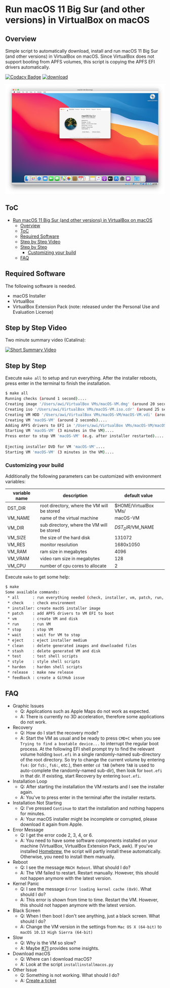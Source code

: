 # Run macOS 11 Big Sur (and other versions) in VirtualBox on macOS

## Overview

Simple script to automatically download, install and run macOS 11 Big Sur (and other versions) in VirtualBox on macOS. Since VirtualBox does not support booting from APFS volumes, this script is copying the APFS EFI drivers automatically.

[![Codacy Badge](https://api.codacy.com/project/badge/Grade/722e2f9736844387b611945fb430d195)](https://app.codacy.com/app/AlexanderWillner/runMacOSinVirtualBox?utm_source=github.com&utm_medium=referral&utm_content=AlexanderWillner/runMacOSinVirtualBox&utm_campaign=Badge_Grade_Dashboard) [![download](https://img.shields.io/github/downloads/AlexanderWillner/runMacOSinVirtualBox/total)](https://github.com/AlexanderWillner/runMacOSinVirtualBox/releases)

![macosBigSurBeta1](./img/macosBigSurBeta1.png)

## ToC

- [Run macOS 11 Big Sur (and other versions) in VirtualBox on macOS](#run-macos-11-big-sur-and-other-versions-in-virtualbox-on-macos)
  - [Overview](#overview)
  - [ToC](#toc)
  - [Required Software](#required-software)
  - [Step by Step Video](#step-by-step-video)
  - [Step by Step](#step-by-step)
    - [Customizing your build](#customizing-your-build)
  - [FAQ](#faq)

## Required Software

The following software is needed.

* macOS Installer
* VirtualBox
* VirtualBox Extension Pack (note: released under the Personal Use and Evaluation License)

## Step by Step Video

Two minute summary video (Catalina):

[![Short Summary Video](https://img.youtube.com/vi/WmETOgRuMx4/0.jpg)](https://youtu.be/WmETOgRuMx4)

## Step by Step

Execute ```make all``` to setup and run everything. After the installer reboots, press enter in the terminal to finish the installation.

```bash
$ make all
Running checks (around 1 second)....
Creating image '/Users/awi/VirtualBox VMs/macOS-VM.dmg' (around 20 seconds, version 14.2.2, will need sudo)....
Creating iso '/Users/awi/VirtualBox VMs/macOS-VM.iso.cdr' (around 25 seconds)....
Creating VM HDD '/Users/awi/VirtualBox VMs/macOS-VM/macOS-VM.vdi' (around 5 seconds)....
Creating VM 'macOS-VM' (around 2 seconds)....
Adding APFS drivers to EFI in '/Users/awi/VirtualBox VMs/macOS-VM/macOS-VM.vdi' (around 5 seconds)....
Starting VM 'macOS-VM' (3 minutes in the VM)....
Press enter to stop VM 'macOS-VM' (e.g. after installer restarted)....

Ejecting installer DVD for VM 'macOS-VM'....
Starting VM 'macOS-VM' (3 minutes in the VM)....
```

### Customizing your build

Additionally the following parameters can be customized with environment variables:

| variable name | description                                         | default value                |
|---------------|-----------------------------------------------------|------------------------------|
| DST_DIR       | root directory, where the VM will be stored         | $HOME/VirtualBox VMs/        |
| VM_NAME       | name of the virtual machine                         | macOS-VM                     |
| VM_DIR        | sub directory, where the VM will be stored          | $DST_DIR/$VM_NAME            |
| VM_SIZE       | the size of the hard disk                           | 131072                       |
| VM_RES        | monitor resolution                                  | 1680x1050                    |
| VM_RAM        | ram size in megabytes                               | 4096                         |
| VM_VRAM       | video ram size in megabytes                         | 128                          |
| VM_CPU        | number of cpu cores to allocate                     | 2                            |

Execute ```make``` to get some help:

```bash
$ make
Some available commands:
 * all      : run everything needed (check, installer, vm, patch, run, stop, eject)
 * check    : check environment
 * installer: create macOS installer image
 * patch    : add APFS drivers to VM EFI to boot
 * vm       : create VM and disk
 * run      : run VM
 * stop     : stop VM
 * wait     : wait for VM to stop
 * eject    : eject installer medium
 * clean    : delete generated images and downloaded files
 * stash    : delete generated VM and disk
 * test     : test shell scripts
 * style    : style shell scripts
 * harden   : harden shell scripts
 * release  : make new release
 * feedback : create a GitHub issue
```

## FAQ

* Graphic Issues
  * Q: Applications such as Apple Maps do not work as expected.
  * A: There is currently no 3D acceleration, therefore some applications do not work.
* Recovery
  * Q: How do I start the recovery mode?
  * A: Start the VM as usual and be ready to press ```CMD+C``` when you see ```Trying to find a bootable device...``` to interrupt the regular boot process. At the following EFI shell prompt try to find the relevant volume holding ```boot.efi``` in a single randomly-named sub-directory of the root directory. So try to change the current volume by entering ```fs4:``` (or ```fs5:```, ```fs6:```, etc.), then enter ```cd TAB``` (where ```TAB``` is used to auto-complete the randomly-named sub-dir), then look for ```boot.efi``` in that dir. If existing, start Recovery by entering ```boot.efi```.
* Installation Loop
  * Q: After starting the installation the VM restarts and I see the installer again.
  * A: You've to press enter in the terminal after the installer restarts.
* Installation Not Starting
  * Q: I've pressed ```Continue``` to start the installation and nothing happens for minutes.
  * A: Your macOS installer might be incomplete or corrupted, please download it again from Apple.
* Error Message
  * Q: I get the error code 2, 3, 4, or 6.
  * A: You need to have some software components installed on your machine (VirtualBox, VirtualBox Extension Pack, awk). If you've installed [Homebrew](https://brew.sh), the script will partly install these automatically. Otherwise, you need to install them manually.
* Reboot
  * Q: I see the message ```MACH Reboot```. What should I do?
  * A: The VM failed to restart. Restart manually. However, this should not happen anymore with the latest version.
* Kernel Panic
  * Q: I see the message ```Error loading kernel cache (0x9)```. What should I do?
  * A: This error is shown from time to time. Restart the VM. However, this should not happen anymore with the latest version.
* Black Screen
  * Q: When I then boot I don't see anything, just a black screen. What should I do?
  * A: Change the VM version in the settings from ```Mac OS X (64-bit)``` to ```macOS 10.13 High Sierra (64-bit)```
* Slow
  * Q: Why is the VM so slow?
  * A: Maybe [#71](https://github.com/AlexanderWillner/runMacOSinVirtualBox/issues/71) provides some insights.
* Download macOS
  * Q: Where can I download macOS?
  * A: Look at the script `installinstallmacos.py`
* Other Issue
  * Q: Something is not working. What should I do?
  * A: [Create a ticket](https://github.com/AlexanderWillner/runMacOSinVirtualBox/issues/new?template=bug_report.md)
